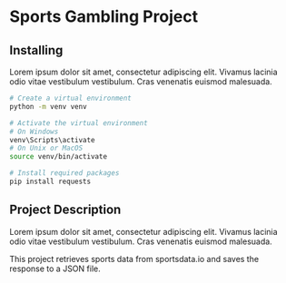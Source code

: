 # Sports Gambling Project

## Installing

Lorem ipsum dolor sit amet, consectetur adipiscing elit. Vivamus lacinia odio vitae vestibulum vestibulum. Cras venenatis euismod malesuada. 

```bash
# Create a virtual environment
python -m venv venv

# Activate the virtual environment
# On Windows
venv\Scripts\activate
# On Unix or MacOS
source venv/bin/activate

# Install required packages
pip install requests
```

## Project Description

Lorem ipsum dolor sit amet, consectetur adipiscing elit. Vivamus lacinia odio vitae vestibulum vestibulum. Cras venenatis euismod malesuada. 

This project retrieves sports data from sportsdata.io and saves the response to a JSON file.